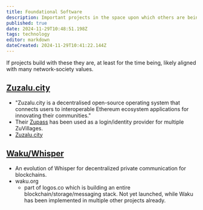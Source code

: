 ```yaml
---
title: Foundational Software
description: Important projects in the space upon which others are being built.
published: true
date: 2024-11-29T10:48:51.198Z
tags: technology
editor: markdown
dateCreated: 2024-11-29T10:41:22.144Z
---
```


If projects build with these they are, at least for the time being, likely aligned with many network-society values. 

## [Zuzalu.city](/Technology/Software/Zuzalu-City)
* "Zuzalu.city is a decentralised open-source operating system that connects users to interoperable Ethereum ecosystem applications for innovating their communities."
* Their [Zupass](https://zupass.org/) has been used as a login/identity provider for multiple ZuVillages.
* [Zuzalu.city](https://zuzalu.city)
## [Waku/Whisper](/Technology/Software/Waku)
* An evolution of Whisper for decentralized private communication for blockchains.
* waku.org
	* part of logos.co which is building an entire blockchain/storage/messaging stack. Not yet launched, while Waku has been implemented in multiple other projects already.